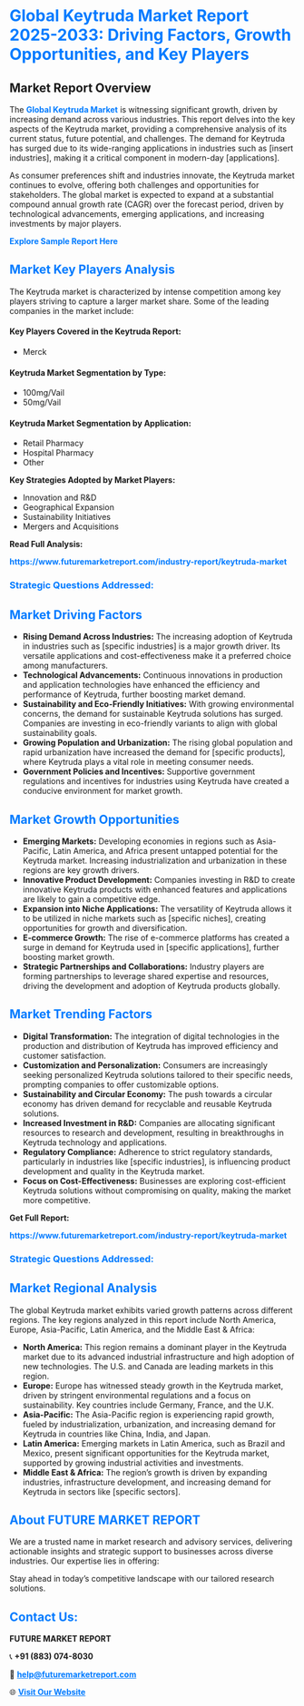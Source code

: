 <h1 style="color: #007BFF;">Global Keytruda Market Report 2025-2033: Driving Factors, Growth Opportunities, and Key Players</h1>

<section id="overview">
<h2>Market Report Overview</h2>
<p>The <a href="https://www.futuremarketreport.com/industry-report/keytruda-market" style="color: #007BFF; text-decoration: none;"><strong>Global Keytruda Market</strong></a> is witnessing significant growth, driven by increasing demand across various industries. This report delves into the key aspects of the Keytruda market, providing a comprehensive analysis of its current status, future potential, and challenges. The demand for Keytruda has surged due to its wide-ranging applications in industries such as [insert industries], making it a critical component in modern-day [applications].</p>
<p>As consumer preferences shift and industries innovate, the Keytruda market continues to evolve, offering both challenges and opportunities for stakeholders. The global market is expected to expand at a substantial compound annual growth rate (CAGR) over the forecast period, driven by technological advancements, emerging applications, and increasing investments by major players.</p>
</section>

<section id="overview">
<p><a href="https://www.futuremarketreport.com/request-sample/reportId=79550" style="color: #007BFF; text-decoration: none;"><strong>Explore Sample Report Here</strong></a></p>
</section>

<section id="key-players">
<h2 style="color: #007BFF;">Market Key Players Analysis</h2>
<p>The Keytruda market is characterized by intense competition among key players striving to capture a larger market share. Some of the leading companies in the market include:</p>
<h4>Key Players Covered in the Keytruda Report:</h4>
<ul><li>Merck</li></ul>
<h4>Keytruda Market Segmentation by Type:</h4>
<ul><li>100mg/Vail</li><li>50mg/Vail</li></ul>

<h4>Keytruda Market Segmentation by Application:</h4>
<ul><li>Retail Pharmacy</li><li>Hospital Pharmacy</li><li>Other</li></ul>
<p><strong>Key Strategies Adopted by Market Players:</strong></p>
<ul>
<li>Innovation and R&D</li>
<li>Geographical Expansion</li>
<li>Sustainability Initiatives</li>
<li>Mergers and Acquisitions</li>
</ul>
</section>

<section>
<p><strong>Read Full Analysis: </strong></p><a href="https://www.futuremarketreport.com/industry-report/keytruda-market" style="color: #007BFF; text-decoration: none;"><strong>https://www.futuremarketreport.com/industry-report/keytruda-market</strong></a>
<h3 style="color: #007BFF;">Strategic Questions Addressed:</h3>
</section>

<section id="driving-factors">
<h2 style="color: #007BFF;">Market Driving Factors</h2>
<ul>
<li><strong>Rising Demand Across Industries:</strong> The increasing adoption of Keytruda in industries such as [specific industries] is a major growth driver. Its versatile applications and cost-effectiveness make it a preferred choice among manufacturers.</li>
<li><strong>Technological Advancements:</strong> Continuous innovations in production and application technologies have enhanced the efficiency and performance of Keytruda, further boosting market demand.</li>
<li><strong>Sustainability and Eco-Friendly Initiatives:</strong> With growing environmental concerns, the demand for sustainable Keytruda solutions has surged. Companies are investing in eco-friendly variants to align with global sustainability goals.</li>
<li><strong>Growing Population and Urbanization:</strong> The rising global population and rapid urbanization have increased the demand for [specific products], where Keytruda plays a vital role in meeting consumer needs.</li>
<li><strong>Government Policies and Incentives:</strong> Supportive government regulations and incentives for industries using Keytruda have created a conducive environment for market growth.</li>
</ul>
</section>

<section id="growth-opportunities">
<h2 style="color: #007BFF;">Market Growth Opportunities</h2>
<ul>
<li><strong>Emerging Markets:</strong> Developing economies in regions such as Asia-Pacific, Latin America, and Africa present untapped potential for the Keytruda market. Increasing industrialization and urbanization in these regions are key growth drivers.</li>
<li><strong>Innovative Product Development:</strong> Companies investing in R&D to create innovative Keytruda products with enhanced features and applications are likely to gain a competitive edge.</li>
<li><strong>Expansion into Niche Applications:</strong> The versatility of Keytruda allows it to be utilized in niche markets such as [specific niches], creating opportunities for growth and diversification.</li>
<li><strong>E-commerce Growth:</strong> The rise of e-commerce platforms has created a surge in demand for Keytruda used in [specific applications], further boosting market growth.</li>
<li><strong>Strategic Partnerships and Collaborations:</strong> Industry players are forming partnerships to leverage shared expertise and resources, driving the development and adoption of Keytruda products globally.</li>
</ul>
</section>

<section id="trending-factors">
<h2 style="color: #007BFF;">Market Trending Factors</h2>
<ul>
<li><strong>Digital Transformation:</strong> The integration of digital technologies in the production and distribution of Keytruda has improved efficiency and customer satisfaction.</li>
<li><strong>Customization and Personalization:</strong> Consumers are increasingly seeking personalized Keytruda solutions tailored to their specific needs, prompting companies to offer customizable options.</li>
<li><strong>Sustainability and Circular Economy:</strong> The push towards a circular economy has driven demand for recyclable and reusable Keytruda solutions.</li>
<li><strong>Increased Investment in R&D:</strong> Companies are allocating significant resources to research and development, resulting in breakthroughs in Keytruda technology and applications.</li>
<li><strong>Regulatory Compliance:</strong> Adherence to strict regulatory standards, particularly in industries like [specific industries], is influencing product development and quality in the Keytruda market.</li>
<li><strong>Focus on Cost-Effectiveness:</strong> Businesses are exploring cost-efficient Keytruda solutions without compromising on quality, making the market more competitive.</li>
</ul>
</section>

<section>
<p><strong>Get Full Report: </strong></p><a href="https://www.futuremarketreport.com/industry-report/keytruda-market" style="color: #007BFF; text-decoration: none;"><strong>https://www.futuremarketreport.com/industry-report/keytruda-market</strong></a>
<h3 style="color: #007BFF;">Strategic Questions Addressed:</h3>
</section>


<section id="regional-analysis">
<h2 style="color: #007BFF;">Market Regional Analysis</h2>
<p>The global Keytruda market exhibits varied growth patterns across different regions. The key regions analyzed in this report include North America, Europe, Asia-Pacific, Latin America, and the Middle East & Africa:</p>
<ul>
<li><strong>North America:</strong> This region remains a dominant player in the Keytruda market due to its advanced industrial infrastructure and high adoption of new technologies. The U.S. and Canada are leading markets in this region.</li>
<li><strong>Europe:</strong> Europe has witnessed steady growth in the Keytruda market, driven by stringent environmental regulations and a focus on sustainability. Key countries include Germany, France, and the U.K.</li>
<li><strong>Asia-Pacific:</strong> The Asia-Pacific region is experiencing rapid growth, fueled by industrialization, urbanization, and increasing demand for Keytruda in countries like China, India, and Japan.</li>
<li><strong>Latin America:</strong> Emerging markets in Latin America, such as Brazil and Mexico, present significant opportunities for the Keytruda market, supported by growing industrial activities and investments.</li>
<li><strong>Middle East & Africa:</strong> The region’s growth is driven by expanding industries, infrastructure development, and increasing demand for Keytruda in sectors like [specific sectors].</li>
</ul>
</section>

<footer>
<h2 style="color: #007BFF;">About FUTURE MARKET REPORT</h2>
<p>We are a trusted name in market research and advisory services, delivering actionable insights and strategic support to businesses across diverse industries. Our expertise lies in offering:</p>

<p>Stay ahead in today’s competitive landscape with our tailored research solutions.</p>

<h2 style="color: #007BFF;">Contact Us:</h2>
<p><strong>FUTURE MARKET REPORT</strong></p>
<p>📞 <strong>+91 (883) 074-8030</strong></p>
<p>📧 <strong><a href="mailto:help@futuremarketreport.com" style="color: #007BFF;">help@futuremarketreport.com</a></strong></p>
<p>🌐 <strong><a href="https://www.futuremarketreport.com/" style="color: #007BFF;">Visit Our Website</a></strong></p>
</footer>